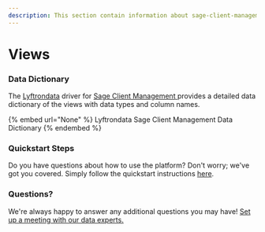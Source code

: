 ```yaml
---
description: This section contain information about sage-client-management connector views information
---
```


# Views

### Data Dictionary

The [Lyftrondata](https://www.lyftrondata.com/) driver for [Sage Client Management](None/)[ ](https://www.lyftrondata.com/integration/sage-client-management/)provides a detailed data dictionary of the views with data types and column names.

{% embed url="None" %}
Lyftrondata Sage Client Management Data Dictionary
{% endembed %}

### Quickstart Steps

Do you have questions about how to use the platform? Don't worry; we've got you covered. Simply follow the quickstart instructions [here](../README.md).

### Questions? <a href="#questions" id="questions"></a>

We're always happy to answer any additional questions you may have! [Set up a meeting with our data experts.](https://www.lyftrondata.com/book-a-meeting/)


